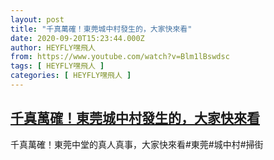 ```yaml
---
layout: post
title: "千真萬確！東莞城中村發生的，大家快來看"
date: 2020-09-20T15:23:44.000Z
author: HEYFLY嘿飛人
from: https://www.youtube.com/watch?v=Blm1lBswdsc
tags: [ HEYFLY嘿飛人 ]
categories: [ HEYFLY嘿飛人 ]
---
```

<!--1600615424000-->
[千真萬確！東莞城中村發生的，大家快來看](https://www.youtube.com/watch?v=Blm1lBswdsc)
------

<div>
千真萬確！東莞中堂的真人真事，大家快來看#東莞#城中村#掃街
</div>
